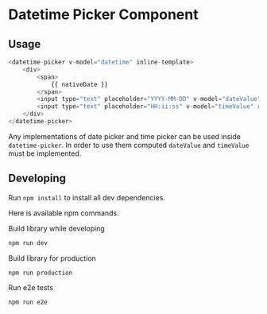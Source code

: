 # Datetime Picker Component

## Usage
```js
<datetime-picker v-model="datetime" inline-template>
    <div>
        <span>
            {{ nativeDate }}
        </span>
        <input type="text" placeholder="YYYY-MM-DD" v-model="dateValue" readonly/>
        <input type="text" placeholder="HH:ii:ss" v-model="timeValue" readonly/>
    </div>
</datetime-picker>
```
Any implementations of date picker and time picker can be used inside `datetime-picker`. In order to use them computed `dateValue` and `timeValue` must be implemented.

## Developing
Run `npm install` to install all dev dependencies.

Here is available npm commands.

Build library while developing
```sh
npm run dev
```

Build library for production
```sh
npm run production
```

Run e2e tests
```sh
npm run e2e
```